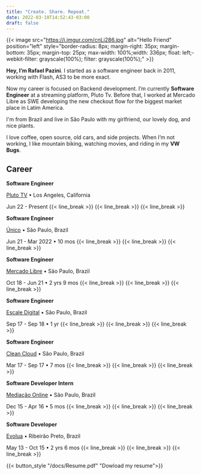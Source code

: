 ```yaml
---
title: "Create. Share. Repeat."
date: 2022-03-10T14:52:43-03:00
draft: false
---
```


{{< image src="https://i.imgur.com/cnLj286.jpg" alt="Hello Friend" position="left" style="border-radius: 8px; margin-right: 35px; margin-bottom: 35px; margin-top: 25px; max-width: 100%;width: 336px; float: left;-webkit-filter: grayscale(100%); filter: grayscale(100%);" >}}

**Hey, I’m Rafael Pazini**. I started as a software engineer back in 2011, working with Flash, AS3 to be more exact.

Now my career is focused on Backend development. I’m currently **Software Engineer** at a streaming platform, Pluto Tv. Before that, I worked at Mercado Libre as SWE developing the new checkout flow for the biggest market place in Latim America. 

I'm from Brazil and live in São Paulo with my girlfriend, our lovely dog, and nice plants.

I love coffee, open source, old cars, and side projects. When I’m not working, I like mountain biking, watching movies, and riding in my **VW Bugs**.

<!-- ## Bio

>  Rafael Pazini is a software engineer who  -->


## Career

**Software Engineer**

[Pluto TV](https://pluto.tv/) • Los Angeles, California

Jun 22 - Present
{{< line_break >}}
{{< line_break >}}
{{< line_break >}}

**Software Engineer**

[Único](https://unico.io/) • São Paulo, Brazil

Jun 21 - Mar 2022 • 10 mos
{{< line_break >}}
{{< line_break >}}
{{< line_break >}}

**Software Engineer**

[Mercado Libre](https://mercadolibre.com) • São Paulo, Brazil

Oct 18 - Jun 21 • 2 yrs 9 mos
{{< line_break >}}
{{< line_break >}}
{{< line_break >}}

**Software Engineer**

[Escale Digital](https://escale.com.br) • São Paulo, Brazil

Sep 17 - Sep 18 • 1 yr
{{< line_break >}}
{{< line_break >}}
{{< line_break >}}

**Software Engineer**

[Clean Cloud](https://cleancloud.io) • São Paulo, Brazil

Mar 17 - Sep 17 • 7 mos
{{< line_break >}}
{{< line_break >}}
{{< line_break >}}

**Software Developer Intern**

[Mediação Online](https://www.mediacaonline.com) • São Paulo, Brazil

Dec 15 - Apr 16 • 5 mos
{{< line_break >}}
{{< line_break >}}
{{< line_break >}}

**Software Developer**

[Evolua](https://evoluaeducacao.com.br) • Ribeirão Preto, Brazil

May 13 - Oct 15 • 2 yrs 6 mos
{{< line_break >}}
{{< line_break >}}
{{< line_break >}}


{{< button_style "/docs/Resume.pdf" "Dowload my resume">}}
